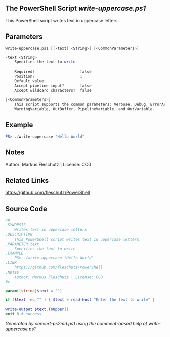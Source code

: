 ## The PowerShell Script *write-uppercase.ps1*

This PowerShell script writes text in uppercase letters.

## Parameters
```powershell
write-uppercase.ps1 [[-text] <String>] [<CommonParameters>]

-text <String>
    Specifies the text to write
    
    Required?                    false
    Position?                    1
    Default value                
    Accept pipeline input?       false
    Accept wildcard characters?  false

[<CommonParameters>]
    This script supports the common parameters: Verbose, Debug, ErrorAction, ErrorVariable, WarningAction, 
    WarningVariable, OutBuffer, PipelineVariable, and OutVariable.
```

## Example
```powershell
PS> ./write-uppercase "Hello World"

```

## Notes
Author: Markus Fleschutz | License: CC0

## Related Links
https://github.com/fleschutz/PowerShell

## Source Code
```powershell
<#
.SYNOPSIS
	Writes text in uppercase letters
.DESCRIPTION
	This PowerShell script writes text in uppercase letters.
.PARAMETER text
	Specifies the text to write
.EXAMPLE
	PS> ./write-uppercase "Hello World"
.LINK
	https://github.com/fleschutz/PowerShell
.NOTES
	Author: Markus Fleschutz | License: CC0
#>

param([string]$text = "")

if ($text -eq "" ) { $text = read-host "Enter the text to write" }

write-output $text.ToUpper()
exit 0 # success
```

*Generated by convert-ps2md.ps1 using the comment-based help of write-uppercase.ps1*

